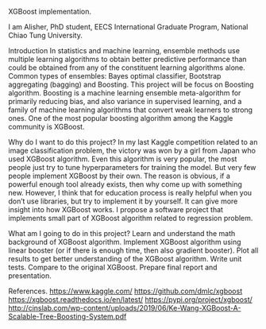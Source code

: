 XGBoost implementation.

I am Alisher, PhD student, EECS International Graduate Program, National Chiao Tung University.

Introduction
In statistics and machine learning, ensemble methods use multiple learning algorithms to obtain better predictive performance than could be obtained from any of the constituent learning algorithms alone. Common types of ensembles: Bayes optimal classifier, Bootstrap aggregating (bagging) and Boosting. This project will be focus on Boosting algorithm. Boosting is a machine learning ensemble meta-algorithm for primarily reducing bias, and also variance in supervised learning, and a family of machine learning algorithms that convert weak learners to strong ones. One of the most popular boosting algorithm among the Kaggle community is XGBoost. 

Why do I want to do this project?
In my last Kaggle competition related to an image classification problem, the victory was won by a girl from Japan who used XGBoost algorithm. Even this algorithm is very popular, the most people just try to tune hyperparameters for training the model. But very few people implement XGBoost by their own. The reason is obvious, if a powerful enough tool already exists, then why come up with something new.
However, I think that for education process is really helpful when you don’t use libraries, but try to implement it by yourself. It can give more insight into how XGBoost works.
I propose a software project that implements small part of XGBoost algorithm related to regression problem.

What am I going to do in this project?
Learn and understand the math background of XGBoost algorithm.
Implement XGBoost algorithm using linear booster (or if there is enough time, then also gradient booster).
Plot all results to get better understanding of the XGBoost algorithm.
Write unit tests.
Compare to the original XGBoost.
Prepare final report and presentation.

References.
https://www.kaggle.com/
https://github.com/dmlc/xgboost
https://xgboost.readthedocs.io/en/latest/
https://pypi.org/project/xgboost/
http://cinslab.com/wp-content/uploads/2019/06/Ke-Wang-XGBoost-A-Scalable-Tree-Boosting-System.pdf
